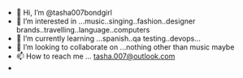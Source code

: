 - 👋 Hi, I’m @tasha007bondgirl
- 👀 I’m interested in ...music..singing..fashion..designer brands..travelling..language..computers
- 🌱 I’m currently learning ...spanish..qa testing..devops...
- 💞️ I’m looking to collaborate on ...nothing other than music maybe
- 📫 How to reach me ... tasha.007@outlook.com
- 

<!---
tasha007bondgirl/tasha007bondgirl is a ✨ special ✨ repository because its `README.md` (this file) appears on your GitHub profile.
You can click the Preview link to take a look at your changes.
--->

